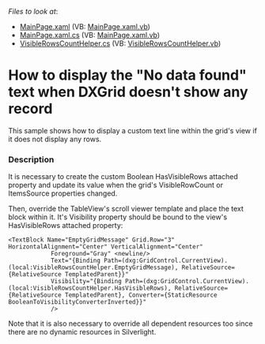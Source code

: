 <!-- default file list -->
*Files to look at*:

* [MainPage.xaml](./CS/SLGridExample/MainPage.xaml) (VB: [MainPage.xaml.vb](./VB/SLGridExample/MainPage.xaml.vb))
* [MainPage.xaml.cs](./CS/SLGridExample/MainPage.xaml.cs) (VB: [MainPage.xaml.vb](./VB/SLGridExample/MainPage.xaml.vb))
* [VisibleRowsCountHelper.cs](./CS/SLGridExample/VisibleRowsCountHelper.cs) (VB: [VisibleRowsCountHelper.vb](./VB/SLGridExample/VisibleRowsCountHelper.vb))
<!-- default file list end -->
# How to display the "No data found" text when DXGrid doesn't show any record


<p>This sample shows how to display a custom text line within the grid's view if it does not display any rows.</p>


<h3>Description</h3>

<p>It is necessary to create the custom Boolean HasVisibleRows attached property and update its value when the grid&#39;s VisibleRowCount or ItemsSource properties changed. </p><p>Then, override the TableView&#39;s scroll viewer template and place the text block within it. It&#39;s Visibility property should be bound to the view&#39;s HasVisibleRows attached property:</p><code lang='xml'>&lt;TextBlock Name="EmptyGridMessage" Grid.Row="3" HorizontalAlignment="Center" VerticalAlignment="Center"
            Foreground="Gray" &lt;newline/&gt;
            Text="{Binding Path=(dxg:GridControl.CurrentView).(local:VisibleRowsCountHelper.EmptyGridMessage), RelativeSource={RelativeSource TemplatedParent}}"
            Visibility="{Binding Path=(dxg:GridControl.CurrentView).(local:VisibleRowsCountHelper.HasVisibleRows), RelativeSource={RelativeSource TemplatedParent}, Converter={StaticResource BooleanToVisibilityConverterInverted}}"
            /&gt;
</code><p>Note that it is also necessary to override all dependent resources too since there are no dynamic resources in Silverlight.</p>

<br/>


